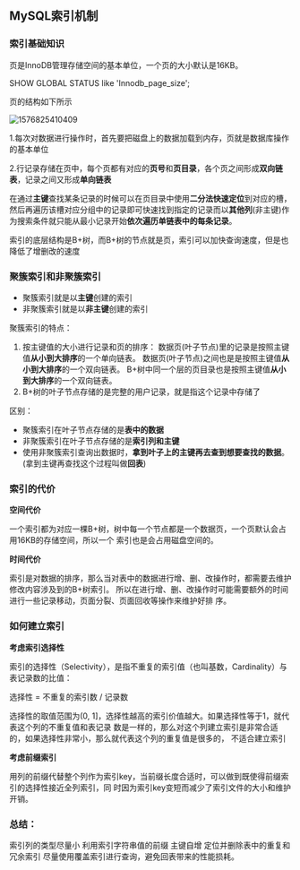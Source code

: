 ## MySQL索引机制

### 索引基础知识

页是InnoDB管理存储空间的基本单位，一个页的大小默认是16KB。

SHOW GLOBAL STATUS like 'Innodb_page_size';

页的结构如下所示

![1576825410409](C:\Users\WPC\AppData\Roaming\Typora\typora-user-images\1576825410409.png)

1.每次对数据进行操作时，首先要把磁盘上的数据加载到内存，页就是数据库操作的基本单位

2.行记录存储在页中，每个页都有对应的**页号**和**页目录**，各个页之间形成**双向链表**，记录之间又形成**单向链表**

在通过**主键**查找某条记录的时候可以在页目录中使用**二分法快速定位**到对应的槽，然后再遍历该槽对应分组中的记录即可快速找到指定的记录而以**其他列**(非主键)作为搜索条件就只能从最小记录开始**依次遍历单链表中的每条记录**。

索引的底层结构是B+树，而B+树的节点就是页，索引可以加快查询速度，但是也降低了增删改的速度

### 聚簇索引和非聚簇索引

- 聚簇索引就是以**主键**创建的索引
- 非聚簇索引就是以**非主键**创建的索引

聚簇索引的特点：
1. 按主键值的大小进行记录和页的排序：
数据页(叶子节点)里的记录是按照主键值**从小到大排序**的一个单向链表。
数据页(叶子节点)之间也是是按照主键值**从小到大排序**的一个双向链表。
B+树中同一个层的页目录也是按照主键值**从小到大排序**的一个双向链表。
2. B+树的叶子节点存储的是完整的用户记录，就是指这个记录中存储了

区别：

- 聚簇索引在叶子节点存储的是**表中的数据**
- 非聚簇索引在叶子节点存储的是**索引列和主键**
- 使用非聚簇索引查询出数据时，**拿到叶子上的主键再去查到想要查找的数据**。(拿到主键再查找这个过程叫做**回表**)

### 索引的代价

**空间代价**

一个索引都为对应一棵B+树，树中每一个节点都是一个数据页，一个页默认会占用16KB的存储空间，所以一个
索引也是会占用磁盘空间的。

**时间代价**

索引是对数据的排序，那么当对表中的数据进行增、删、改操作时，都需要去维护修改内容涉及到的B+树索引。
所以在进行增、删、改操作时可能需要额外的时间进行一些记录移动，页面分裂、页面回收等操作来维护好排
序。



### 如何建立索引

**考虑索引选择性**

索引的选择性（Selectivity），是指不重复的索引值（也叫基数，Cardinality）与表记录数的比值：

选择性 = 不重复的索引数 / 记录数

选择性的取值范围为(0, 1]，选择性越高的索引价值越大。如果选择性等于1，就代表这个列的不重复值和表记录
数是一样的，那么对这个列建立索引是非常合适的，如果选择性非常小，那么就代表这个列的重复值是很多的，
不适合建立索引

**考虑前缀索引**

用列的前缀代替整个列作为索引key，当前缀长度合适时，可以做到既使得前缀索引的选择性接近全列索引，同
时因为索引key变短而减少了索引文件的大小和维护开销。

### 总结：

索引列的类型尽量小
利用索引字符串值的前缀
主键自增
定位并删除表中的重复和冗余索引
尽量使用覆盖索引进行查询，避免回表带来的性能损耗。